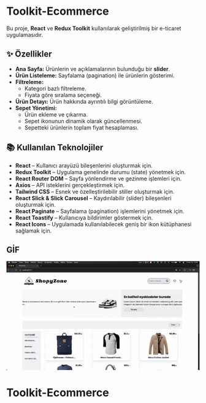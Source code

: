# Toolkit-Ecommerce

Bu proje, **React** ve **Redux Toolkit** kullanılarak geliştirilmiş bir e-ticaret uygulamasıdır.

## ✨ Özellikler

- **Ana Sayfa:** Ürünlerin ve açıklamalarının bulunduğu bir **slider**.
- **Ürün Listeleme:** Sayfalama (pagination) ile ürünlerin gösterimi.
- **Filtreleme:**
  - Kategori bazlı filtreleme.
  - Fiyata göre sıralama seçeneği.
- **Ürün Detayı:** Ürün hakkında ayrıntılı bilgi görüntüleme.
- **Sepet Yönetimi:**
  - Ürün ekleme ve çıkarma.
  - Sepet ikonunun dinamik olarak güncellenmesi.
  - Sepetteki ürünlerin toplam fiyat hesaplaması.

## 📚 Kullanılan Teknolojiler

- **React** – Kullanıcı arayüzü bileşenlerini oluşturmak için.
- **Redux Toolkit** – Uygulama genelinde durumu (state) yönetmek için.
- **React Router DOM** – Sayfa yönlendirme ve gezinme işlemleri için.
- **Axios** – API isteklerini gerçekleştirmek için.
- **Tailwind CSS** – Esnek ve özelleştirilebilir stiller oluşturmak için.
- **React Slick & Slick Carousel** – Kaydırılabilir (slider) bileşenleri oluşturmak için.
- **React Paginate** – Sayfalama (pagination) işlemlerini yönetmek için.
- **React Toastify** – Kullanıcıya bildirimler göstermek için.
- **React Icons** – Uygulamada kullanılabilecek geniş bir ikon kütüphanesi sağlamak için.

## GİF

![Gif](/public/ekran.gif)
# Toolkit-Ecommerce
